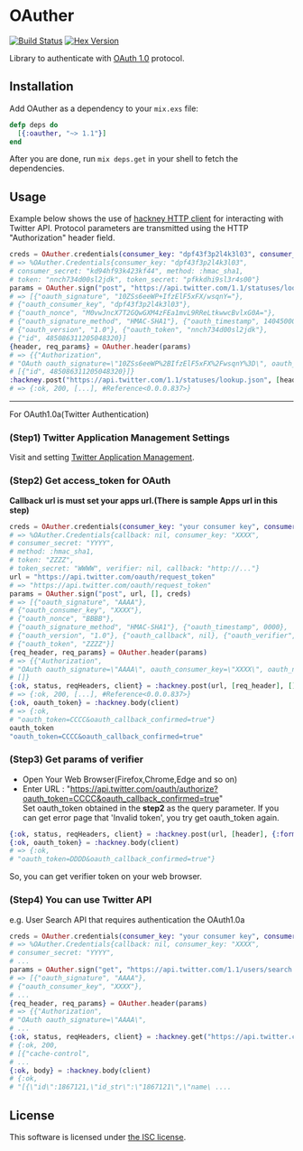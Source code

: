 # OAuther

[![Build Status](https://travis-ci.org/lexmag/oauther.svg)](https://travis-ci.org/lexmag/oauther)
[![Hex Version](https://img.shields.io/hexpm/v/oauther.svg)](https://hex.pm/packages/oauther)

Library to authenticate with [OAuth 1.0](http://tools.ietf.org/html/rfc5849) protocol.

## Installation

Add OAuther as a dependency to your `mix.exs` file:

```elixir
defp deps do
  [{:oauther, "~> 1.1"}]
end
```

After you are done, run `mix deps.get` in your shell to fetch the dependencies.

## Usage

Example below shows the use of [hackney HTTP client](https://github.com/benoitc/hackney)
for interacting with Twitter API.
Protocol parameters are transmitted using the HTTP "Authorization" header field.

```elixir
creds = OAuther.credentials(consumer_key: "dpf43f3p2l4k3l03", consumer_secret: "kd94hf93k423kf44", token: "nnch734d00sl2jdk", token_secret: "pfkkdhi9sl3r4s00")
# => %OAuther.Credentials{consumer_key: "dpf43f3p2l4k3l03",
# consumer_secret: "kd94hf93k423kf44", method: :hmac_sha1,
# token: "nnch734d00sl2jdk", token_secret: "pfkkdhi9sl3r4s00"}
params = OAuther.sign("post", "https://api.twitter.com/1.1/statuses/lookup.json", [{"id", 485086311205048320}], creds)
# => [{"oauth_signature", "10ZSs6eeWP+IfzElF5xFX/wsqnY="},
# {"oauth_consumer_key", "dpf43f3p2l4k3l03"},
# {"oauth_nonce", "M0vwJncX7T2GQwGXM4zFEa1mvL9RReLtkwwcBvlxG0A="},
# {"oauth_signature_method", "HMAC-SHA1"}, {"oauth_timestamp", 1404500030},
# {"oauth_version", "1.0"}, {"oauth_token", "nnch734d00sl2jdk"},
# {"id", 485086311205048320}]
{header, req_params} = OAuther.header(params)
# => {{"Authorization",
# "OAuth oauth_signature=\"10ZSs6eeWP%2BIfzElF5xFX%2FwsqnY%3D\", oauth_consumer_key=\"dpf43f3p2l4k3l03\", oauth_nonce=\"M0vwJncX7T2GQwGXM4zFEa1mvL9RReLtkwwcBvlxG0A%3D\", oauth_signature_method=\"HMAC-SHA1\", oauth_timestamp=\"1404500030\", oauth_version=\"1.0\", oauth_token=\"nnch734d00sl2jdk\""},
# [{"id", 485086311205048320}]}
:hackney.post("https://api.twitter.com/1.1/statuses/lookup.json", [header], {:form, req_params})
# => {:ok, 200, [...], #Reference<0.0.0.837>}
```
----

For OAuth1.0a(Twitter Authentication)

### (Step1) Twitter Application Management Settings
Visit and setting [Twitter Application Management](https://apps.twitter.com/).

### (Step2) Get access_token for OAuth  
**Callback url is must set your apps url.(There is sample Apps url in this step)**
```elixir
creds = OAuther.credentials(consumer_key: "your consumer key", consumer_secret: "your consumer secret", token: "your access token", token_secret: "your access token secret", callback: "http://oauth-verifier-bonblog.a3c1.starter-us-west-1.openshiftapps.com/callback")
# => %OAuther.Credentials{callback: nil, consumer_key: "XXXX",
# consumer_secret: "YYYY",
# method: :hmac_sha1,
# token: "ZZZZ",
# token_secret: "WWWW", verifier: nil, callback: "http://..."}
url = "https://api.twitter.com/oauth/request_token"
# => "https://api.twitter.com/oauth/request_token"
params = OAuther.sign("post", url, [], creds)
# => [{"oauth_signature", "AAAA"},
# {"oauth_consumer_key", "XXXX"},
# {"oauth_nonce", "BBBB"},
# {"oauth_signature_method", "HMAC-SHA1"}, {"oauth_timestamp", 0000},
# {"oauth_version", "1.0"}, {"oauth_callback", nil}, {"oauth_verifier", nil},
# {"oauth_token", "ZZZZ"}]
{req_header, req_params} = OAuther.header(params)
# => {{"Authorization",
# "OAuth oauth_signature=\"AAAA\", oauth_consumer_key=\"XXXX\", oauth_nonce=\"BBBB\", oauth_signature_method=\"HMAC-SHA1\", oauth_timestamp=\"0000\", oauth_version=\"1.0\", oauth_token=\"ZZZZ\""},
# []}
{:ok, status, reqHeaders, client} = :hackney.post(url, [req_header], [])
# => {:ok, 200, [...], #Reference<0.0.0.837>}
{:ok, oauth_token} = :hackney.body(client)
# => {:ok,
# "oauth_token=CCCC&oauth_callback_confirmed=true"}
oauth_token
"oauth_token=CCCC&oauth_callback_confirmed=true"
```

### (Step3) Get params of verifier

* Open Your Web Browser(Firefox,Chrome,Edge and so on)
* Enter URL : "https://api.twitter.com/oauth/authorize?oauth_token=CCCC&oauth_callback_confirmed=true"  
Set oauth_token obtained in the **step2** as the query parameter.
If you can get error page that 'Invalid token', you try get oauth_token again.

```elixir
{:ok, status, reqHeaders, client} = :hackney.post(url, [header], {:form, req_params})
{:ok, oauth_token} = :hackney.body(client)
# => {:ok,
# "oauth_token=DDDD&oauth_callback_confirmed=true"}
```

So, you can get verifier token on your web browser.

### (Step4) You can use Twitter API

e.g. User Search API that requires authentication the OAuth1.0a

```elixir
creds = OAuther.credentials(consumer_key: "your consumer key", consumer_secret: "your consumer secret", token: "your access token", token_secret: "your access token secret", verifier: "Verifier obtained in step 3")
# => %OAuther.Credentials{callback: nil, consumer_key: "XXXX",
# consumer_secret: "YYYY",
# ...
params = OAuther.sign("get", "https://api.twitter.com/1.1/users/search.json?q=Elixir", [], creds)
# => [{"oauth_signature", "AAAA"},
# {"oauth_consumer_key", "XXXX"},
# ...
{req_header, req_params} = OAuther.header(params)
# => {{"Authorization",
# "OAuth oauth_signature=\"AAAA\",
# ...
{:ok, status, reqHeaders, client} = :hackney.get("https://api.twitter.com/1.1/users/search.json?q=Elixir", [req_header], [])
# {:ok, 200,
# [{"cache-control",
# ...
{:ok, body} = :hackney.body(client)
# {:ok,
# "[{\"id\":1867121,\"id_str\":\"1867121\",\"name\ ....
```


## License

This software is licensed under [the ISC license](LICENSE).
